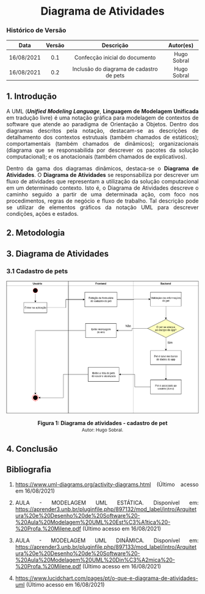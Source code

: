# <center> Diagrama de Atividades

### Histórico de Versão
|    Data    | Versão | Descrição            | Autor(es)       |
| :--------: | :----: | :------------------: | :-------------: |
| 16/08/2021 |  0.1   | Confecção inicial do documento | Hugo Sobral |
| 16/08/2021 |  0.2   | Inclusão do diagrama de cadastro de pets | Hugo Sobral |

<div align="justify">

## 1. Introdução

A UML (***Unified Modeling Language***, **Linguagem de Modelagem Unificada** em tradução livre) é uma notação gráfica para modelagem de contextos de software que atende ao paradigma de Orientação a Objetos. Dentro dos diagramas descritos pela notação, destacam-se as descrições de detalhamento dos contextos estrutuais (também chamados de estáticos); comportamentais (também chamados de dinâmicos); organizacionais (diagrama que se responsabilida por descrever os pacotes da solução computacional); e os anotacionais (também chamados de explicativos).

Dentro da gama dos diagramas dinâmicos, destaca-se o **Diagrama de Atividades**. O **Diagrama de Atividades** se responsabiliza por descrever um fluxo de atividades que representam a utilização da solução computacional em um determinado contexto. Isto é, o Diagrama de Atividades descreve o caminho seguido a partir de uma determinada ação, com foco nos procedimentos, regras de negócio e fluxo de trabalho. Tal descrição pode se utilizar de elementos gráficos da notação UML para descrever condições, ações e estados.

## 2. Metodologia


## 3. Diagrama de Atividades

### 3.1 Cadastro de pets

<p align='center'>
    <img src='../assets/pages/diagrama_de_atividades/cadastro_de_pet-atividades.png'>
    <figcaption align='center'>
        <b>Figura 1: Diagrama de atividades - cadastro de pet</b>
        <br>
        <small>Autor: Hugo Sobral.</small>
    </figcaption>
</p>


## 4. Conclusão


## Bibliografia

1. https://www.uml-diagrams.org/activity-diagrams.html (Último acesso em 16/08/2021)

2. AULA - MODELAGEM UML ESTÁTICA. Disponível em:  https://aprender3.unb.br/pluginfile.php/897132/mod_label/intro/Arquitetura%20e%20Desenho%20de%20Software%20-%20Aula%20Modelagem%20UML%20Est%C3%A1tica%20-%20Profa.%20Milene.pdf (Último acesso em 16/08/2021)

3. AULA - MODELAGEM UML DINÂMICA. Disponível em: https://aprender3.unb.br/pluginfile.php/897133/mod_label/intro/Arquitetura%20e%20Desenho%20de%20Software%20-%20Aula%20Modelagem%20UML%20Din%C3%A2mica%20-%20Profa.%20Milene.pdf (Último acesso em 16/08/2021)

4. https://www.lucidchart.com/pages/pt/o-que-e-diagrama-de-atividades-uml (Último acesso em 16/08/2021)

</div>